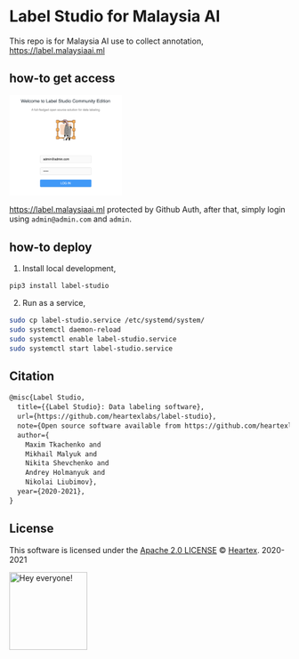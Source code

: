 # Label Studio for Malaysia AI

This repo is for Malaysia AI use to collect annotation, https://label.malaysiaai.ml

## how-to get access

<img alt="logo" width="40%" src="login-original.png">

https://label.malaysiaai.ml protected by Github Auth, after that, simply login using `admin@admin.com` and `admin`.

## how-to deploy

1. Install local development,

```bash
pip3 install label-studio
```

2. Run as a service,

```bash
sudo cp label-studio.service /etc/systemd/system/
sudo systemctl daemon-reload
sudo systemctl enable label-studio.service 
sudo systemctl start label-studio.service
```

## Citation

```tex
@misc{Label Studio,
  title={{Label Studio}: Data labeling software},
  url={https://github.com/heartexlabs/label-studio},
  note={Open source software available from https://github.com/heartexlabs/label-studio},
  author={
    Maxim Tkachenko and
    Mikhail Malyuk and
    Nikita Shevchenko and
    Andrey Holmanyuk and
    Nikolai Liubimov},
  year={2020-2021},
}
```

## License

This software is licensed under the [Apache 2.0 LICENSE](/LICENSE) © [Heartex](https://www.heartex.ai/). 2020-2021

<img src="https://github.com/heartexlabs/label-studio/blob/master/images/opossum_looking.png?raw=true" title="Hey everyone!" height="140" width="140" />
